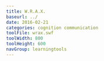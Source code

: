 ```yaml
---
title: W.R.A.X.
baseurl: ../
date: 2016-02-21
categories: cognition communication
toolFile: wrax.swf
toolWidth: 800
toolHeight: 600
navGroup: learningtools
---
```


